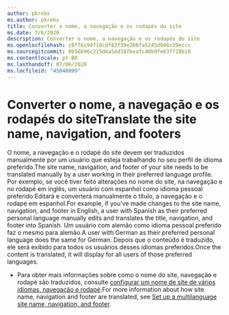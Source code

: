 ```yaml
---
author: pkrebs
ms.author: pkrebs
title: Converter o nome, a navegação e os rodapés do site
ms.date: 7/6/2020
description: Converter o nome, a navegação e os rodapés do site
ms.openlocfilehash: c6ff6c94f18cdf83f39e366fa5245d846c39eccc
ms.sourcegitcommit: 0b56b96c215d4a5dd18fbeafc40b9fe63ff18b16
ms.contentlocale: pt-BR
ms.lasthandoff: 07/06/2020
ms.locfileid: "45048099"
---
```

# <a name="translate-the-site-name-navigation-and-footers"></a><span data-ttu-id="4bb18-103">Converter o nome, a navegação e os rodapés do site</span><span class="sxs-lookup"><span data-stu-id="4bb18-103">Translate the site name, navigation, and footers</span></span>
<span data-ttu-id="4bb18-104">O nome, a navegação e o rodapé do site devem ser traduzidos manualmente por um usuário que esteja trabalhando no seu perfil de idioma preferido.</span><span class="sxs-lookup"><span data-stu-id="4bb18-104">The site name, navigation, and footer of your site needs to be translated manually by a user working in their preferred language profile.</span></span> <span data-ttu-id="4bb18-105">Por exemplo, se você tiver feito alterações no nome do site, na navegação e no rodapé em inglês, um usuário com espanhol como idioma pessoal preferido Editará e converterá manualmente o título, a navegação e o rodapé em espanhol.</span><span class="sxs-lookup"><span data-stu-id="4bb18-105">For example, if you’ve made changes to the site name, navigation, and footer in English, a user with Spanish as their preferred personal language manually edits and translates the title, navigation, and footer into Spanish.</span></span> <span data-ttu-id="4bb18-106">Um usuário com alemão como idioma pessoal preferido faz o mesmo para alemão.</span><span class="sxs-lookup"><span data-stu-id="4bb18-106">A user with German as their preferred personal language does the same for German.</span></span> <span data-ttu-id="4bb18-107">Depois que o conteúdo é traduzido, ele será exibido para todos os usuários desses idiomas preferidos.</span><span class="sxs-lookup"><span data-stu-id="4bb18-107">Once the content is translated, it will display for all users of those preferred languages.</span></span>  

- <span data-ttu-id="4bb18-108">Para obter mais informações sobre como o nome do site, navegação e rodapé são traduzidos, consulte [configurar um nome de site de vários idiomas, navegação e rodapé](https://support.office.com/en-us/article/create-multilingual-communication-sites-pages-and-news-2bb7d610-5453-41c6-a0e8-6f40b3ed750c#bkmk_muitranslations).</span><span class="sxs-lookup"><span data-stu-id="4bb18-108">For more information about how site name, navigation and footer are translated, see [Set up a multilanguage site name, navigation, and footer](https://support.office.com/en-us/article/create-multilingual-communication-sites-pages-and-news-2bb7d610-5453-41c6-a0e8-6f40b3ed750c#bkmk_muitranslations).</span></span>
